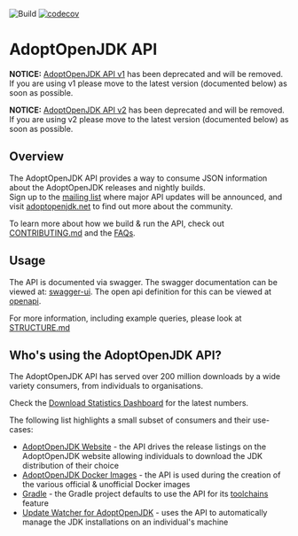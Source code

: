 ![Build](https://github.com/AdoptOpenJDK/openjdk-api-v3/workflows/Build/badge.svg?branch=master) [![codecov](https://codecov.io/gh/AdoptOpenJDK/openjdk-api-v3/branch/master/graph/badge.svg)](https://codecov.io/gh/AdoptOpenJDK/openjdk-api-v3)

# AdoptOpenJDK API

**NOTICE:** [AdoptOpenJDK API v1](https://github.com/AdoptOpenJDK/openjdk-api/blob/master/README.v1.md) has been deprecated and will be removed.
If you are using v1 please move to the latest version (documented below) as soon as possible.

**NOTICE:** [AdoptOpenJDK API v2](https://github.com/AdoptOpenJDK/openjdk-api/blob/master/README.md) has been deprecated and will be removed.
If you are using v2 please move to the latest version (documented below) as soon as possible.

## Overview

The AdoptOpenJDK API provides a way to consume JSON information about the AdoptOpenJDK releases and nightly builds.  
Sign up to the [mailing list](https://mail.openjdk.java.net/mailman/listinfo/adoption-discuss) where major API updates will be announced, and visit [adoptopenjdk.net](https://adoptopenjdk.net) to find out more about the community.

To learn more about how we build & run the API, check out [CONTRIBUTING.md](CONTRIBUTING.md) and the [FAQs](FAQ.md).

## Usage

The API is documented via swagger.  The swagger documentation can be viewed at: [swagger-ui](https://api.adoptopenjdk.net/swagger-ui). 
The open api definition for this can be viewed at [openapi](https://api.adoptopenjdk.net/openapi).

For more information, including example queries, please look at [STRUCTURE.md](https://github.com/AdoptOpenJDK/openjdk-api-v3/blob/master/docs/STRUCTURE.md)

## Who's using the AdoptOpenJDK API?

The AdoptOpenJDK API has served over 200 million downloads by a wide variety consumers, from individuals to organisations.

Check the [Download Statistics Dashboard](https://dash-v2.adoptopenjdk.net/) for the latest numbers.  

The following list highlights a small subset of consumers and their use-cases:

- [AdoptOpenJDK Website](https://adoptopenjdk.net/) - the API drives the release listings on the AdoptOpenJDK website allowing individuals to download the JDK distribution of their choice
- [AdoptOpenJDK Docker Images](https://github.com/AdoptOpenJDK/openjdk-docker) - the API is used during the creation of the various official & unofficial Docker images
- [Gradle](https://docs.gradle.org/) - the Gradle project defaults to use the API for its [toolchains](https://docs.gradle.org/current/userguide/toolchains.html#sec:provisioning) feature
- [Update Watcher for AdoptOpenJDK](https://github.com/tushev/aojdk-updatewatcher) - uses the API to automatically manage the JDK installations on an individual's machine   
